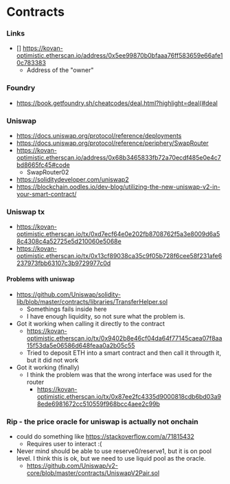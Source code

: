 # Contracts


### Links
- [] https://kovan-optimistic.etherscan.io/address/0x5ee99870b0bfaaa76ff583659e66afe10c783383
    - Address of the "owner"

### Foundry
- https://book.getfoundry.sh/cheatcodes/deal.html?highlight=deal(#deal

### Uniswap
- https://docs.uniswap.org/protocol/reference/deployments
- https://docs.uniswap.org/protocol/reference/periphery/SwapRouter
- https://kovan-optimistic.etherscan.io/address/0x68b3465833fb72a70ecdf485e0e4c7bd8665fc45#code
    - SwapRouter02
- https://soliditydeveloper.com/uniswap2
- https://blockchain.oodles.io/dev-blog/utilizing-the-new-uniswap-v2-in-your-smart-contract/

### Uniswap tx
- https://kovan-optimistic.etherscan.io/tx/0xd7ecf64e0e202fb8708762f5a3e8009d6a58c4308c4a52725e5d210060e5068e
- https://kovan-optimistic.etherscan.io/tx/0x13cf89038ca35c9f05b728f6cee58f231afe6237973fbb63107c3b9729977c0d

#### Problems with uniswap
- https://github.com/Uniswap/solidity-lib/blob/master/contracts/libraries/TransferHelper.sol
    - Somethings fails inside here
    - I have enough liquidity, so not sure what the problem is.
- Got it working when calling it directly to the contract
    - https://kovan-optimistic.etherscan.io/tx/0x9402b8e46cf04da64f77145caea07f8aa15f53da5e06586d648feaa0a2b05c55
    - Tried to deposit ETH into a smart contract and then call it througth it, but it did not work
- Got it working (finally)
    - I think the problem was that the wrong interface was used for the router
        - https://kovan-optimistic.etherscan.io/tx/0x87ee2fc4335d9000818cdb6bd03a98ede6981672cc510559f968bcc4aee2c99b
        
### Rip - the price oracle for uniswap is actually not onchain
- could do something like https://stackoverflow.com/a/71815432
    - Requires user to interact :(
- Never mind should be able to use reserve0/reserve1, but it is on pool level. I think this is ok, but we need to use liquid pool as the oracle.
    - https://github.com/Uniswap/v2-core/blob/master/contracts/UniswapV2Pair.sol
    
